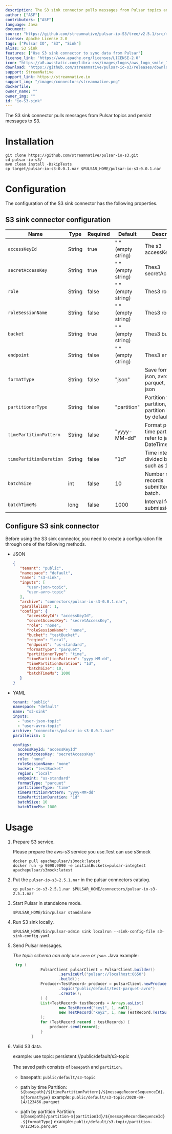 ```yaml
---
description: The S3 sink connector pulls messages from Pulsar topics and persist messages to S3.
author: ["ASF"]
contributors: ["ASF"]
language: Java
document: 
source: "https://github.com/streamnative/pulsar-io-S3/tree/v2.5.1/src/main/java/org/apache/pulsar/ecosystem/io/activemq"
license: Apache License 2.0
tags: ["Pulsar IO", "S3", "Sink"]
alias: S3 Sink
features: ["Use S3 sink connector to sync data from Pulsar"]
license_link: "https://www.apache.org/licenses/LICENSE-2.0"
icon: "https://a0.awsstatic.com/libra-css/images/logos/aws_logo_smile_179x109.png"
download: "https://github.com/streamnative/pulsar-io-s3/releases/download/v2.5.1/pulsar-io-S3-2.5.1.nar"
support: StreamNative
support_link: https://streamnative.io
support_img: "/images/connectors/streamnative.png"
dockerfile: 
owner_name: ""
owner_img: ""
id: "io-S3-sink"
---
```


The S3 sink connector pulls messages from Pulsar topics and persist messages to S3.

# Installation

```
git clone https://github.com/streamnative/pulsar-io-s3.git
cd pulsar-io-s3/
mvn clean install -DskipTests
cp target/pulsar-io-s3-0.0.1.nar $PULSAR_HOME/pulsar-io-s3-0.0.1.nar
```

# Configuration 

The configuration of the S3 sink connector has the following properties.

## S3 sink connector configuration

| Name | Type|Required | Default | Description |
|------|----------|----------|---------|-------------|
| `accessKeyId` |String| true | " " (empty string) | The s3 accessKeyId. |
| `secretAccessKey` | String| true | " " (empty string) | Thes3 secretAccessKey. |
| `role` | String |false | " " (empty string) | Thes3 role. |
| `roleSessionName` | String|false | " " (empty string) | Thes3 role. |
| `bucket` | String|true | " " (empty string) | Thes3 bucket. |
| `endpoint` | String|false | " " (empty string) | Thes3 endpoint. |
| `formatType` | String|false | "json" | Save format type, json, avro, parquet, default json |
| `partitionerType` | String|false |"partition" | Partition type, by partition, by time, partition is used by default. |
| `timePartitionPattern` | String|false |"yyyy-MM-dd" | Format pattern by time partition, refer to java DateTimeFormat. |
| `timePartitionDuration` | String|false |"1d" | Time interval divided by time, such as 1d, 1h. |
| `batchSize` | int |false |10 | Number of records submitted in batch. |
| `batchTimeMs` | long |false |1000 | Interval for batch submission. |

## Configure S3 sink connector

Before using the S3 sink connector, you need to create a configuration file through one of the following methods.

* JSON 

    ```json
    {
       "tenant": "public",
       "namespace": "default",
       "name": "s3-sink",
       "inputs": [
          "user-json-topic",
          "user-avro-topic"
       ],
       "archive": "connectors/pulsar-io-s3-0.0.1.nar",
       "parallelism": 1,
       "configs": {
          "accessKeyId": "accessKeyId",
          "secretAccessKey": "secretAccessKey",
          "role": "none",
          "roleSessionName": "none",
          "bucket": "testBucket",
          "region": "local",
          "endpoint": "us-standard",
          "formatType": "parquet",
          "partitionerType": "time",
          "timePartitionPattern": "yyyy-MM-dd",
          "timePartitionDuration": "1d",
          "batchSize": 10,
          "batchTimeMs": 1000
       }
    }
    ```

* YAML

    ```yaml
    tenant: "public"
    namespace: "default"
    name: "s3-sink"
    inputs: 
      - "user-json-topic"
      - "user-avro-topic"
    archive: "connectors/pulsar-io-s3-0.0.1.nar"
    parallelism: 1
    
    configs:
      accessKeyId: "accessKeyId"
      secretAccessKey: "secretAccessKey"
      role: "none"
      roleSessionName: "none"
      bucket: "testBucket"
      region: "local"
      endpoint: "us-standard"
      formatType: "parquet"
      partitionerType: "time"
      timePartitionPattern: "yyyy-MM-dd"
      timePartitionDuration: "1d"
      batchSize: 10
      batchTimeMs: 1000
    ```

# Usage

1. Prepare S3 service.

    Please prepare the aws-s3 service you use.Test can use s3mock

    ```
    docker pull apachepulsar/s3mock:latest
    docker run -p 9090:9090 -e initialBuckets=pulsar-integtest apachepulsar/s3mock:latest
    ```

2. Put the `pulsar-io-s3-2.5.1.nar` in the pulsar connectors catalog.

    ```
    cp pulsar-io-s3-2.5.1.nar $PULSAR_HOME/connectors/pulsar-io-s3-2.5.1.nar
    ```

3. Start Pulsar in standalone mode.

    ```
    $PULSAR_HOME/bin/pulsar standalone
    ```

4. Run S3 sink locally.

    ```
    $PULSAR_HOME/bin/pulsar-admin sink localrun --sink-config-file s3-sink-config.yaml
    ```

5. Send Pulsar messages.

    *The topic schema can only use `avro` or `json`.*
    Java example:
    ```java
     try (
                PulsarClient pulsarClient = PulsarClient.builder()
                        .serviceUrl("pulsar://localhost:6650")
                        .build();
                Producer<TestRecord> producer = pulsarClient.newProducer(Schema.AVRO(TestRecord.class))
                        .topic("public/default/test-parquet-avro")
                        .create();
                ) {
                List<TestRecord> testRecords = Arrays.asList(
                        new TestRecord("key1", 1, null),
                        new TestRecord("key2", 1, new TestRecord.TestSubRecord("aaa"))
                );
                for (TestRecord record : testRecords) {
                    producer.send(record);
                }
            }
    ```

6. Valid S3 data.

    example: 
    use topic:  persistent://public/default/s3-topic

    The saved path consists of `basepath` and `partition`，
    
    - basepath: `public/default/s3-topic`
    - path by time Partition: `${basepath}/${timePartitionPattern}/${messageRecordSequenceId}.${formatType}`
        example: `public/default/s3-topic/2020-09-14/123456.parquet`
       
    - path by partition Partition: `${basepath}/partition-${partitionId}/${messageRecordSequenceId}.${formatType}`
        example: `public/default/s3-topic/partition-0/123456.parquet`
